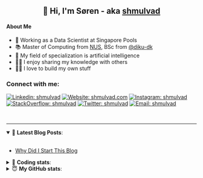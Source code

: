 <h2 align="center">
	👋 Hi, I'm Søren - aka <a href="https://shmulvad.com">shmulvad</a>
</h2>

#### About Me
- 🤖 Working as a Data Scientist at Singapore Pools
- 📚 Master of Computing from [NUS], BSc from [@diku-dk]
- 🧠 My field of specialization is artificial intelligence
- 👨‍🏫 I enjoy sharing my knowledge with others
- 👨‍💻 I love to build my own stuff

### Connect with me:

[![Linkedin: shmulvad](https://img.shields.io/badge/shmulvad-blue?style=flat&logo=Linkedin&logoColor=white)][linkedin]
[![Website: shmulvad.com](https://img.shields.io/badge/shmulvad.com-47CCCC?&style=flat&logo=Google-Chrome&logoColor=white)][website]
[![Instagram: shmulvad](https://img.shields.io/badge/-@shmulvad-purple?style=flat&logo=Instagram&logoColor=white)][instagram]
[![StackOverflow: shmulvad](https://img.shields.io/badge/shmulvad-FE7A16?style=flat&logo=stack-overflow&logoColor=white)][stackOverflow]
[![Twitter: shmulvad](https://img.shields.io/badge/@shmulvad-1ca0f1?style=flat&logo=twitter&logoColor=white)][twitter]
[![Email: shmulvad](https://img.shields.io/badge/shmulvad-D14836?style=flat&logo=gmail&logoColor=white)][mail]

<br />

---

<details open>
 <summary>📕 <b>Latest Blog Posts</b>: </summary>

<br>

<!-- BLOG-POST-LIST:START -->
- [Why Did I Start This Blog](https://shmulvad.com/blog/why-did-start-this-blog)
<!-- BLOG-POST-LIST:END -->

</details>

<!-- --- -->

<details>
 <summary>🤖 <b>Coding stats</b>: </summary>

<br>

NOTE: Doesn't track coding at work or work done in environments such as Jupyter Notebooks.

<!--START_SECTION:waka-->
![Code Time](http://img.shields.io/badge/Code%20Time-2%2C586%20hrs%2041%20mins-blue)

**I'm a Night 🦉** 

```text
🌞 Morning                474 commits         ██░░░░░░░░░░░░░░░░░░░░░░░   08.52 % 
🌆 Daytime                1502 commits        ███████░░░░░░░░░░░░░░░░░░   26.99 % 
🌃 Evening                2180 commits        ██████████░░░░░░░░░░░░░░░   39.17 % 
🌙 Night                  1409 commits        ██████░░░░░░░░░░░░░░░░░░░   25.32 % 
```


📊 **This Week I Spent My Time On** 

```text
💬 Programming Languages: 
Python                   20 hrs 45 mins      ███████████████████░░░░░░   77.29 % 
Other                    4 hrs 26 mins       ████░░░░░░░░░░░░░░░░░░░░░   16.55 % 
Text                     28 mins             ░░░░░░░░░░░░░░░░░░░░░░░░░   01.79 % 
HTML                     21 mins             ░░░░░░░░░░░░░░░░░░░░░░░░░   01.34 % 
YAML                     18 mins             ░░░░░░░░░░░░░░░░░░░░░░░░░   01.17 % 

🔥 Editors: 
VS Code                  22 hrs 5 mins       █████████████████████░░░░   82.29 % 
Zsh                      4 hrs 26 mins       ████░░░░░░░░░░░░░░░░░░░░░   16.55 % 
Sublime Text             18 mins             ░░░░░░░░░░░░░░░░░░░░░░░░░   01.16 % 

🐱‍💻 Projects: 
km24-core                18 hrs 17 mins      █████████████████░░░░░░░░   68.13 % 
company-scrapers         2 hrs 43 mins       ███░░░░░░░░░░░░░░░░░░░░░░   10.14 % 
hit-locator              1 hr 55 mins        ██░░░░░░░░░░░░░░░░░░░░░░░   07.17 % 
sitesentinel_manager     1 hr 25 mins        █░░░░░░░░░░░░░░░░░░░░░░░░   05.32 % 
overvaagning-admin       55 mins             █░░░░░░░░░░░░░░░░░░░░░░░░   03.41 % 
```


 Last Updated on 21/06/2024 18:45:24 UTC
<!--END_SECTION:waka-->

</details>

<!-- --- -->

<details>
 <summary>😇 <b>My GitHub stats</b>: </summary>

<br>

<img align="left" alt="shmulvad's Github Stats" src="https://github-readme-stats.vercel.app/api?username=shmulvad&show_icons=true&hide_border=true" />

</details>



[website]: https://shmulvad.com
[twitter]: https://twitter.com/shmulvad
[linkedin]: https://linkedin.com/in/shmulvad
[instagram]: https://instagram.com/shmulvad
[stackOverflow]: https://stackoverflow.com/users/9248793/shmulvad
[mail]: mailto:shmulvad@gmail.com
[@diku-dk]: https://github.com/diku-dk
[github]: https://github.com/shmulvad
[NUS]: https://www.nus.edu.sg